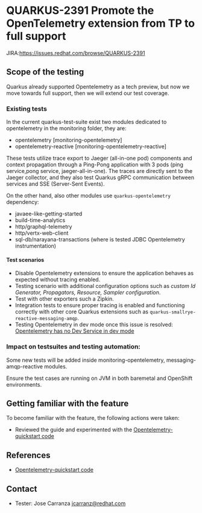# QUARKUS-2391 Promote the OpenTelemetry extension from TP to full support
JIRA:https://issues.redhat.com/browse/QUARKUS-2391
## Scope of the testing
Quarkus already supported Opentelemetry as a tech preview, but now we move towards full support, then we will extend our test coverage.
### Existing tests
In the current quarkus-test-suite exist two modules dedicated to opentelemetry in the monitoring folder, they are:

- opentelemetry [monitoring-opentelemetry]
- opentelemetry-reactive [monitoring-opentelemetry-reactive]

These tests utilize trace export to Jaeger (all-in-one pod) components and context propagation through a Ping-Pong application with 3 pods (ping service,pong service, jaeger-all-in-one).
The traces are directly sent to the Jaeger collector, and they also test Quarkus gRPC communication between services and SSE (Server-Sent Events).

On the other hand, also other modules use ```quarkus-opentelemetry``` dependency:
- javaee-like-getting-started
- build-time-analytics
- http/graphql-telemetry
- http/vertx-web-client
- sql-db/narayana-transactions (where is tested JDBC Opentelemetry instrumentation)

#### Test scenarios
- Disable Opentelemetry extensions to ensure the application behaves as expected without tracing enabled.
- Testing scenario with additional configuration options such as *custom Id Generator, Propagators, Resource, Sampler configuration*.
- Test with other exporters such a Zipkin.
- Integration tests to ensure proper tracing is enabled and functioning correctly with other core Quarkus extensions such as ```quarkus-smallrye-reactive-messaging-amqp```.
- Testing Opentelemetry in dev mode once this issue is resolved:  [Opentelemetry has no Dev Service in dev mode](https://issues.redhat.com/browse/QUARKUS-4186)

### Impact on testsuites and testing automation:
Some new tests will be added inside monitoring-opentelemetry, messaging-amqp-reactive modules.

Ensure the test cases are running on JVM in both baremetal and OpenShift environments.

## Getting familiar with the feature
To become familiar with the feature, the following actions were taken:
- Reviewed the guide and experimented with the [Opentelemetry-quickstart code](https://github.com/quarkusio/quarkus-quickstarts/tree/main/opentelemetry-quickstart)

## References
- [Opentelemetry-quickstart code](https://github.com/quarkusio/quarkus-quickstarts/tree/main/opentelemetry-quickstart)
## Contact
- Tester: Jose Carranza  <jcarranz@redhat.com>